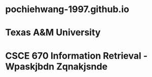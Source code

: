# pochiehwang-1997.github.io

# Texas A&M University
# CSCE 670 Information Retrieval - Wpaskjbdn Zqnakjsnde
